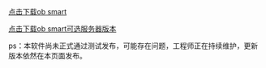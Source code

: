 
[点击下载ob smart](https://github.com/kuoyeDong/ob-apk/releases/download/2.3.9/obsmarthouse-release2.3.9.apk)

[点击下载ob smart可选服务器版本](https://github.com/kuoyeDong/ob-apk/releases/download/2.3.8/obsmarthouseV2.3.8.apk)


ps：本软件尚未正式通过测试发布，可能存在问题，工程师正在持续维护，更新版本依然在本页面发布。
